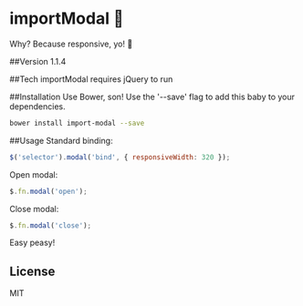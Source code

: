 importModal :dancers:
===========
Why? Because responsive, yo! :beginner:

##Version
1.1.4

##Tech
importModal requires jQuery to run

##Installation
Use Bower, son! Use the '--save' flag to add this baby to your dependencies.

```sh
bower install import-modal --save
```

##Usage
Standard binding:

```javascript
$('selector').modal('bind', { responsiveWidth: 320 });

```
Open modal:

```javascript
$.fn.modal('open');
```
Close modal:

```javascript
$.fn.modal('close');
```
Easy peasy!

License
----

MIT
